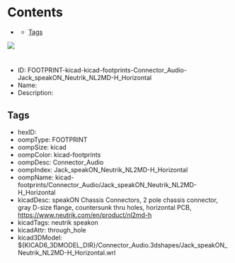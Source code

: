



Contents
========

* [](#)
	* [Tags](#tags)
  
![][im]
# 

- ID: FOOTPRINT-kicad-kicad-footprints-Connector_Audio-Jack_speakON_Neutrik_NL2MD-H_Horizontal
- Name: 
- Description: 

## Tags

- hexID: 
- oompType: FOOTPRINT
- oompSize: kicad
- oompColor: kicad-footprints
- oompDesc: Connector_Audio
- oompIndex: Jack_speakON_Neutrik_NL2MD-H_Horizontal
- oompName: kicad-footprints/Connector_Audio/Jack_speakON_Neutrik_NL2MD-H_Horizontal
- kicadDesc: speakON Chassis Connectors, 2 pole chassis connector, gray D-size flange, countersunk thru holes, horizontal PCB, https://www.neutrik.com/en/product/nl2md-h
- kicadTags: neutrik speakon
- kicadAttr: through_hole
- kicad3DModel: ${KICAD6_3DMODEL_DIR}/Connector_Audio.3dshapes/Jack_speakON_Neutrik_NL2MD-H_Horizontal.wrl



[im]: image.png

